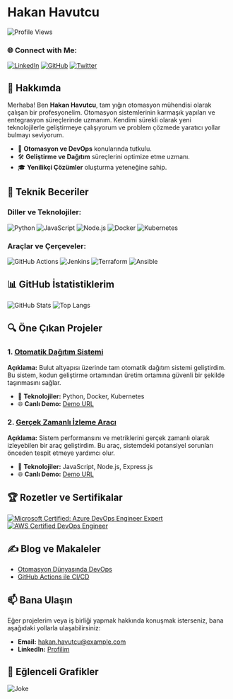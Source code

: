 # Hakan Havutcu

![Profile Views](https://komarev.com/ghpvc/?username=HakanHavutcu&color=blue)

### 🌐 Connect with Me:
[![LinkedIn](https://img.shields.io/badge/LinkedIn-blue?style=flat-square&logo=linkedin&logoColor=white)](https://www.linkedin.com/in/hakan-havutcu/)
[![GitHub](https://img.shields.io/badge/GitHub-grey?style=flat-square&logo=github&logoColor=white)](https://github.com/HakanHavutcu/)
[![Twitter](https://img.shields.io/badge/Twitter-blue?style=flat-square&logo=twitter&logoColor=white)](https://twitter.com/hakanhavutcu)

## 🌟 Hakkımda
Merhaba! Ben **Hakan Havutcu**, tam yığın otomasyon mühendisi olarak çalışan bir profesyonelim. Otomasyon sistemlerinin karmaşık yapıları ve entegrasyon süreçlerinde uzmanım. Kendimi sürekli olarak yeni teknolojilerle geliştirmeye çalışıyorum ve problem çözmede yaratıcı yollar bulmayı seviyorum.

- 🚀 **Otomasyon ve DevOps** konularında tutkulu.
- 🛠️ **Geliştirme ve Dağıtım** süreçlerini optimize etme uzmanı.
- 🎓 **Yenilikçi Çözümler** oluşturma yeteneğine sahip.

## 💼 Teknik Beceriler

### Diller ve Teknolojiler:
![Python](https://img.shields.io/badge/Python-blue?style=flat-square&logo=python&logoColor=white)
![JavaScript](https://img.shields.io/badge/JavaScript-yellow?style=flat-square&logo=javascript&logoColor=white)
![Node.js](https://img.shields.io/badge/Node.js-green?style=flat-square&logo=node.js&logoColor=white)
![Docker](https://img.shields.io/badge/Docker-blue?style=flat-square&logo=docker&logoColor=white)
![Kubernetes](https://img.shields.io/badge/Kubernetes-blue?style=flat-square&logo=kubernetes&logoColor=white)

### Araçlar ve Çerçeveler:
![GitHub Actions](https://img.shields.io/badge/GitHub%20Actions-black?style=flat-square&logo=github-actions&logoColor=white)
![Jenkins](https://img.shields.io/badge/Jenkins-blue?style=flat-square&logo=jenkins&logoColor=white)
![Terraform](https://img.shields.io/badge/Terraform-violet?style=flat-square&logo=terraform&logoColor=white)
![Ansible](https://img.shields.io/badge/Ansible-red?style=flat-square&logo=ansible&logoColor=white)

## 📊 GitHub İstatistiklerim

![GitHub Stats](https://github-readme-stats.vercel.app/api?username=HakanHavutcu&show_icons=true&theme=radical)
![Top Langs](https://github-readme-stats.vercel.app/api/top-langs/?username=HakanHavutcu&layout=compact&theme=radical)

## 🔍 Öne Çıkan Projeler

### 1. [Otomatik Dağıtım Sistemi](https://github.com/HakanHavutcu/automated-deployment-system)
**Açıklama:** Bulut altyapısı üzerinde tam otomatik dağıtım sistemi geliştirdim. Bu sistem, kodun geliştirme ortamından üretim ortamına güvenli bir şekilde taşınmasını sağlar.

- 🚀 **Teknolojiler:** Python, Docker, Kubernetes
- 🌐 **Canlı Demo:** [Demo URL](https://your-demo-url)

### 2. [Gerçek Zamanlı İzleme Aracı](https://github.com/HakanHavutcu/real-time-monitoring-tool)
**Açıklama:** Sistem performansını ve metriklerini gerçek zamanlı olarak izleyebilen bir araç geliştirdim. Bu araç, sistemdeki potansiyel sorunları önceden tespit etmeye yardımcı olur.

- 🚀 **Teknolojiler:** JavaScript, Node.js, Express.js
- 🌐 **Canlı Demo:** [Demo URL](https://your-demo-url)

## 🏆 Rozetler ve Sertifikalar

[![Microsoft Certified: Azure DevOps Engineer Expert](https://img.shields.io/badge/Microsoft%20Certified-Azure%20DevOps%20Engineer%20Expert-blue?style=flat-square&logo=microsoft)](https://your-certification-link)
[![AWS Certified DevOps Engineer](https://img.shields.io/badge/AWS%20Certified-DevOps%20Engineer-yellow?style=flat-square&logo=amazon)](https://your-certification-link)

## ✍️ Blog ve Makaleler

- [Otomasyon Dünyasında DevOps](https://medium.com/your-blog-link)
- [GitHub Actions ile CI/CD](https://dev.to/your-blog-link)

## 📫 Bana Ulaşın

Eğer projelerim veya iş birliği yapmak hakkında konuşmak isterseniz, bana aşağıdaki yollarla ulaşabilirsiniz:
- **Email:** [hakan.havutcu@example.com](mailto:hakan.havutcu@example.com)
- **LinkedIn:** [Profilim](https://www.linkedin.com/in/hakan-havutcu/)

## 🎨 Eğlenceli Grafikler

![Joke](https://readme-jokes.vercel.app/api?theme=radical)

